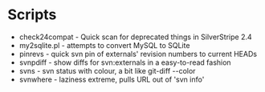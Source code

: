 # Scripts #

 * check24compat - Quick scan for deprecated things in SilverStripe 2.4
 * my2sqlite.pl - attempts to convert MySQL to SQLite
 * pinrevs - quick svn pin of externals' revision numbers to current HEADs
 * svnpdiff - show diffs for svn:externals in a easy-to-read fashion
 * svns - svn status with colour, a bit like git-diff --color
 * svnwhere - laziness extreme, pulls URL out of 'svn info'

